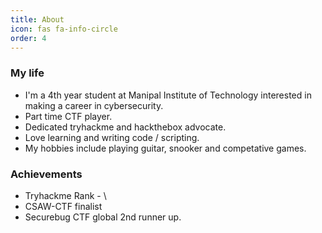 ```yaml
---
title: About
icon: fas fa-info-circle
order: 4
---
```


<!-- > Add Markdown syntax content to file `_tabs/about.md`{: .filepath } and it will show up on this page.
{: .prompt-tip } -->

### My life
 - I'm a 4th year student at Manipal Institute of Technology interested in making a career in cybersecurity.
 - Part time CTF player.
 - Dedicated tryhackme and hackthebox advocate.
 - Love learning and writing code / scripting.
 - My hobbies include playing guitar, snooker and competative games.

### Achievements
 - Tryhackme Rank - <script src="https://tryhackme.com/badge/166368"></script>\
 - CSAW-CTF finalist
 - Securebug CTF global 2nd runner up.